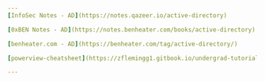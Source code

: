 ```yaml
---
[InfoSec Notes - AD](https://notes.qazeer.io/active-directory)    

[0xBEN Notes - AD](https://notes.benheater.com/books/active-directory)  

[benheater.com - AD](https://benheater.com/tag/active-directory/)  

[powerview-cheatsheet](https://zflemingg1.gitbook.io/undergrad-tutorials/powerview/powerview-cheatsheet)  

---
```



